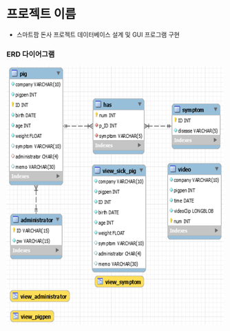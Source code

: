 # 프로젝트 이름
- 스마트팜 돈사 프로젝트 데이터베이스 설계 및 GUI 프로그램 구현 


### ERD 다이어그램
<img src="https://github.com/Jwoo-Kim/SmartFarm_pig_proejct/blob/main/ERdiagram_DB.png" width="600" height="600"/>

